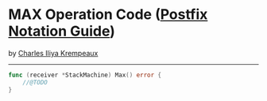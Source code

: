 # MAX Operation Code ([Postfix Notation Guide](../../README.md))

by [Charles Iliya Krempeaux](http://changelog.ca/)

---

```go
func (receiver *StackMachine) Max() error {
	//@TODO
}
```
